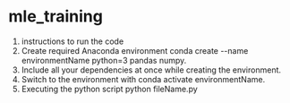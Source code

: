 # mle_training
1. instructions to run the code <br>
2. Create required Anaconda environment conda create --name environmentName python=3 pandas numpy.  <br>
3. Include all your dependencies at once while creating the environment. <br>
4. Switch to the environment with conda activate environmentName. <br>
5. Executing the python script python fileName.py <br>
